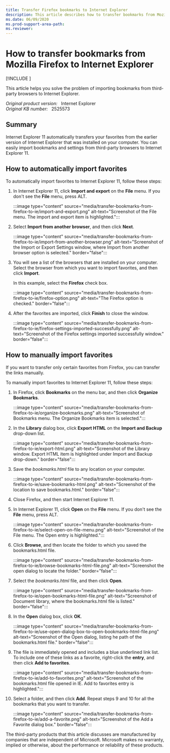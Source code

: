 ```yaml
---
title: Transfer Firefox bookmarks to Internet Explorer
description: This article describes how to transfer bookmarks from Mozilla Firefox to Internet Explorer .
ms.date: 06/09/2020
ms.prod-support-area-path: 
ms.reviewer: 
---
```

# How to transfer bookmarks from Mozilla Firefox to Internet Explorer

[!INCLUDE [](../includes/browsers-important.md)]

This article helps you solve the problem of importing bookmarks from third-party browsers to Internet Explorer.

_Original product version:_ &nbsp; Internet Explorer  
_Original KB number:_ &nbsp; 2525573

## Summary

Internet Explorer 11 automatically transfers your favorites from the earlier version of Internet Explorer that was installed on your computer. You can easily import bookmarks and settings from third-party browsers to Internet Explorer 11.

## How to automatically import favorites

To automatically import favorites to Internet Explorer 11, follow these steps:

1. In Internet Explorer 11, click **Import and export** on the **File** menu. If you don't see the **File** menu, press ALT.

    :::image type="content" source="media/transfer-bookmarks-from-firefox-to-ie/import-and-export.png" alt-text="Screenshot of the File menu. The import and export item is highlighted.":::

2. Select **Import from another browser**, and then click **Next**.

    :::image type="content" source="media/transfer-bookmarks-from-firefox-to-ie/import-from-another-browser.png" alt-text="Screenshot of the Import or Export Settings window, where Import from another browser option is selected." border="false":::

3. You will see a list of the browsers that are installed on your computer. Select the browser from which you want to import favorites, and then click **Import**.

    In this example, select the **Firefox** check box.

    :::image type="content" source="media/transfer-bookmarks-from-firefox-to-ie/firefox-option.png" alt-text="The Firefox option is checked." border="false":::

4. After the favorites are imported, click **Finish** to close the window.

    :::image type="content" source="media/transfer-bookmarks-from-firefox-to-ie/firefox-settings-imported-successfully.png" alt-text="Screenshot of the Firefox settings imported successfully window." border="false":::

## How to manually import favorites

If you want to transfer only certain favorites from Firefox, you can transfer the links manually.

To manually import favorites to Internet Explorer 11, follow these steps:

1. In Firefox, click **Bookmarks** on the menu bar, and then click **Organize Bookmarks**.

    :::image type="content" source="media/transfer-bookmarks-from-firefox-to-ie/organize-bookmarks.png" alt-text="Screenshot of Bookmarks menu. The Organize Bookmarks item is selected.":::

2. In the **Library** dialog box, click **Export HTML** on the **Import and Backup** drop-down list.

    :::image type="content" source="media/transfer-bookmarks-from-firefox-to-ie/export-html.png" alt-text="Screenshot of the Library window. Export HTML item is highlighted under Import and Backup drop-down." border="false":::

3. Save the *bookmarks.html* file to any location on your computer.

    :::image type="content" source="media/transfer-bookmarks-from-firefox-to-ie/save-bookmarks-html.png" alt-text="Screenshot of the location to save bookmarks.html." border="false":::

4. Close Firefox, and then start Internet Explorer 11.
5. In Internet Explorer 11, click **Open** on the **File** menu. If you don't see the **File** menu, press ALT.

    :::image type="content" source="media/transfer-bookmarks-from-firefox-to-ie/select-open-on-file-menu.png" alt-text="Screenshot of the File menu. The Open entry is highlighted.":::

6. Click **Browse**, and then locate the folder to which you saved the bookmarks.html file.

    :::image type="content" source="media/transfer-bookmarks-from-firefox-to-ie/browse-bookmarks-html-file.png" alt-text="Screenshot the open dialog to locate the folder." border="false":::

7. Select the *bookmarks.html* file, and then click **Open**.

    :::image type="content" source="media/transfer-bookmarks-from-firefox-to-ie/open-bookmarks-html-file.png" alt-text="Screenshot of Document library, where the bookmarks.html file is listed." border="false":::

8. In the **Open** dialog box, click **OK**.

    :::image type="content" source="media/transfer-bookmarks-from-firefox-to-ie/use-open-dialog-box-to-open-bookmarks-html-file.png" alt-text="Screenshot of the Open dialog, listing he path of the bookmarks.html file." border="false":::

9. The file is immediately opened and includes a blue underlined link list. To include one of these links as a favorite, right-click the **entry**, and then click **Add to favorites**.

    :::image type="content" source="media/transfer-bookmarks-from-firefox-to-ie/add-to-favorites.png" alt-text="Screenshot of the bookmarks.html file opened in IE. Add to favorites entry is highlighted.":::

10. Select a folder, and then click **Add**. Repeat steps 9 and 10 for all the bookmarks that you want to transfer.

    :::image type="content" source="media/transfer-bookmarks-from-firefox-to-ie/add-a-favorite.png" alt-text="Screenshot of the Add a Favorite dialog box." border="false":::

The third-party products that this article discusses are manufactured by companies that are independent of Microsoft. Microsoft makes no warranty, implied or otherwise, about the performance or reliability of these products.
